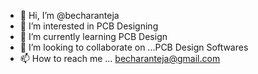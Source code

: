 - 👋 Hi, I’m @becharanteja
- 👀 I’m interested in PCB Designing
- 🌱 I’m currently learning PCB Design
- 💞️ I’m looking to collaborate on ...PCB Design Softwares
- 📫 How to reach me ... becharanteja@gmail.com

<!---
becharanteja/becharanteja is a ✨ special ✨ repository because its `README.md` (this file) appears on your GitHub profile.
You can click the Preview link to take a look at your changes.
--->
